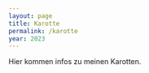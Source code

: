 ```yaml
---
layout: page
title: Karotte
permalink: /karotte
year: 2023
---
```


Hier kommen infos zu meinen Karotten.